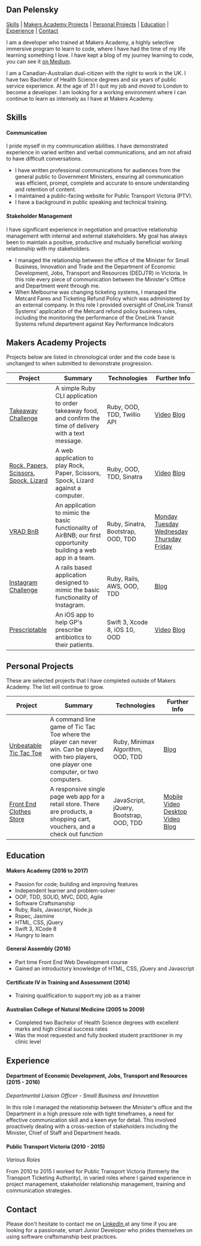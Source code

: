 ## Dan Pelensky

[Skills](#skills) | [Makers Academy Projects](#makers_projects) | [Personal Projects](#personal_projects) | [Education](#education) | [Experience](#experience) | [Contact](#contact)

I am a developer who trained at Makers Academy, a highly selective immersive program to learn to code, where I have had the time of my life learning something I love. I have kept a blog of my journey learning to code, you can see it [on Medium](http://www.medium.com/@pelensky).

I am a Canadian-Australian dual-citizen with the right to work in the UK. I have two Bachelor of Health Science degrees and six years of public service experience. At the age of 31 I quit my job and moved to London to become a developer. I am looking for a working environment where I can continue to learn as intensely as I have at Makers Academy.

## <a name="skills">Skills</a>

#### Communication

I pride myself in my communication abilities. I have demonstrated experience in varied written and verbal communications, and am not afraid to have difficult conversations.

- I have written professional communications for audiences from the general public to Government Ministers, ensuring all communication was efficient, prompt, complete and accurate to ensure understanding and retention of content.
- I maintained a public-facing website for Public Transport Victoria (PTV).
- I have a background in public speaking and technical training.

#### Stakeholder Management
I have significant experience in negotiation and proactive relationship management with internal and external stakeholders. My goal has always been to maintain a positive, productive and mutually beneficial working relationship with my stakeholders.

- I managed the relationship between the office of the Minister for Small Business, Innovation and Trade and the Department of Economic Development, Jobs, Transport and Resources (DEDJTR) in Victoria. In this role every piece of communication between the Minister's Office and Department went through me.
- When Melbourne was changing ticketing systems, I managed the Metcard Fares and Ticketing Refund Policy which was administered by an external company.  In this role I provided oversight of OneLink Transit Systems’ application of the Metcard refund policy business rules, including the monitoring the performance of the OneLink Transit Systems refund department against Key Performance Indicators

## <a name="makers_projects">Makers Academy Projects</a>
Projects below are listed in chronological order and the code base is unchanged to when submitted to demonstrate progression.

| Project | Summary | Technologies | Further Info |
|----------|----------|----------|----------|
| [Takeaway Challenge](https://github.com/pelensky/takeaway-challenge) | A simple Ruby CLI application to order takeaway food, and confirm the time of delivery with a text message. | Ruby, OOD, TDD, Twillio API  | [Video](https://vimeo.com/204050775) [Blog](https://medium.com/@pelensky/weekend-challenge-takeaway-challenge-f3fa9a65355f#.5uni0451o) |
| [Rock, Papers, Scissors, Spock, Lizard ](https://github.com/pelensky/rps-challenge) | A web application to play Rock, Paper, Scissors, Spock, Lizard against a computer. | Ruby, OOD, TDD, Sinatra | [Video](https://vimeo.com/204053452) [Blog](https://medium.com/@pelensky/weekend-challenge-rock-paper-scissors-spock-lizard-c28c6ca626a3#.z1y42upl7)|
| [VRAD BnB](https://github.com/pelensky/VRADbnb) | An application to mimic the basic functionality of AirBNB; our first opportunity building a web app in a team. | Ruby, Sinatra, Bootstrap, OOD, TDD| [Monday](https://medium.com/@pelensky/monday-week-six-d80baf433dc2#.kiqb1uccw) [Tuesday](https://medium.com/@pelensky/tuesday-week-six-acd3dfa0f6d3#.g3cgl385x) [Wednesday](https://medium.com/@pelensky/wednesday-week-six-5514333b9eb1#.pgi9gtbt4) [Thursday](https://medium.com/@pelensky/thursday-week-six-10c5ee60fb10#.33hzaml2d) [Friday](https://medium.com/@pelensky/friday-week-six-ce9b5f7c6f75#.e1us1wi2a) |
| [Instagram Challenge](https://github.com/pelensky/instagram-challenge)  | A rails based application designed to mimic the basic functionality of Instagram. | Ruby, Rails, AWS, OOD, TDD|[Blog](https://medium.com/@pelensky/final-weekend-challenge-instagram-b01144f299bf#.sm9xq6st7)|
| [Prescriptable](https://github.com/pelensky/prescriptable)  | An iOS app to help GP's prescribe antibiotics to their patients. | Swift 3, Xcode 8, iOS 10, OOD| [Video](https://vimeo.com/203297526) [Blog](https://medium.com/@pelensky/ill-write-an-actual-post-but-here-s-the-link-to-our-graduation-c58d8db76376#.78bh7hix9) |

## <a name="personal_projects">Personal Projects</a>
These are selected projects that I have completed outside of Makers Academy. The list will continue to grow.

| Project | Summary | Technologies | Further Info |
|----------|----------|----------|----------|
| [Unbeatable Tic Tac Toe](https://github.com/pelensky/unbeatable_tic_tac_toe)  | A command line game of Tic Tac Toe where the player can never win. Can be played with two players, one player one computer, or two computers. | Ruby, Minimax Algorithm,  OOD, TDD| [Blog](https://medium.com/@pelensky/unbeatable-tic-tac-toe-cdff434b82c9#.pt84u8tob) |
| [Front End Clothes Store](https://github.com/pelensky/clothesStore)  | A responsive single page web app for a retail store. There are products, a shopping cart, vouchers, and a check out function | JavaScript, jQuery, Bootstrap, OOD, TDD| [Mobile Video](https://vimeo.com/205090178) [Desktop Video](https://vimeo.com/205090148) [Blog](https://medium.com/@pelensky/clothes-store-single-page-web-app-65210405fb20#.hx93i7639) ||


## <a name="Education">Education</a>

#### Makers Academy (2016 to 2017)

- Passion for code; building and improving features
- Independent learner and problem-solver
- OOP, TDD, SOLID, MVC, DDD, Agile
- Software Craftsmanship
- Ruby, Rails, Javascript, Node.js
- Rspec, Jasmine
- HTML, CSS, jQuery
- Swift 3, XCode 8
- Hungry to learn

#### General Assembly (2016)

- Part time Front End Web Development course
- Gained an introductory knowledge of HTML, CSS, jQuery and Javascript

#### Certificate IV in Training and Assessment (2014)
- Training qualification to support my job as a trainer

#### Australian College of Natural Medicine (2005 to 2009)

- Completed two Bachelor of Health Science degrees with excellent marks and high clinical success rates
- Was the most requested and fully booked student practitioner in my clinic level

## <a name="experience">Experience</a>

#### Department of Economic Development, Jobs, Transport and Resources (2015 - 2016)    

*Departmental Liaison Officer - Small Business and Innovation*

In this role I managed the relationship between the Minister's office and the Department in a high pressure role with tight timeframes, a need for effective communication skill and a keen eye for detail. This involved proactively dealing with a cross-section of stakeholders including the Minister, Chief of Staff and Department heads.

#### Public Transport Victoria (2010 - 2015)   

*Various Roles*  

From 2010 to 2015 I worked for Public Transport Victoria (formerly the Transport Ticketing Authority), in varied roles where I gained experience in project management, stakeholder relationship management, training and communication strategies.

## <a name="contact">Contact</a>
Please don't hesitate to contact me on [LinkedIn ](https://www.linkedin.com/in/danpelensky) at any time if you are looking for a passionate, smart Junior Developer who prides themselves on using software craftsmanship best practices.
